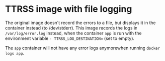 # TTRSS image with file logging

The original image doesn't record the errors to a file, but displays it in the container instead (to /dev/stderr).
This image records the logs in `/var/log/error.log` instead, when the container `app` is run with the environment variable `- TTRSS_LOG_DESTINATION=` (set to empty).

The `app` container will not have any error logs anymorewhen running `docker logs app`.

